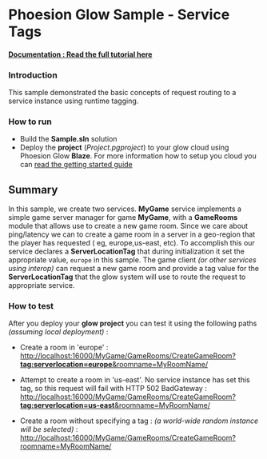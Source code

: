 # Phoesion Glow Sample - Service Tags


#### [Documentation : Read the full tutorial here](https://glow-docs.phoesion.com/tutorials/Service_Tags.html)


### Introduction
This sample demonstrated the basic concepts of request routing to a service instance using runtime tagging.


### How to run
- Build the **Sample.sln** solution
- Deploy the **project** (*Project.pgproject*) to your glow cloud using Phoesion Glow **Blaze**. For more information how to setup you cloud you can [read the getting started guide](https://glow-docs.phoesion.com/getting_started/DevMachine_Setup.html)


## Summary
In this sample, we create two services. **MyGame** service implements a simple game server manager for game **MyGame**, with a **GameRooms** module that allows use to create a new game room. 
Since we care about ping/latency we can to create a game room in a server in a geo-region that the player has requested ( eg, europe,us-east, etc).
To accomplish this our service declares a **ServerLocationTag** that during initialization it set the appropriate value, `europe` in this sample. The game client *(or other services using interop)* can request a new game room and provide a tag value for the **ServerLocationTag** that the glow system will use to route the request to appropriate service.


### How to test
After you deploy your **glow project** you can test it using the following paths *(assuming local deployment)* :

- Create a room in 'europe' : \
  [http://localhost:16000/MyGame/GameRooms/CreateGameRoom?**tag:serverlocation=europe**&roomname=MyRoomName/](http://localhost:16000/MyGame/GameRooms/CreateGameRoom?tag:serverlocation=europe&roomname=MyRoomName/) 

- Attempt to create a room in 'us-east'. No service instance has set this tag, so this request will fail with HTTP 502 BadGateway : \
  [http://localhost:16000/MyGame/GameRooms/CreateGameRoom?**tag:serverlocation=us-east**&roomname=MyRoomName/](http://localhost:16000/MyGame/GameRooms/CreateGameRoom?tag:serverlocation=us-east&roomname=MyRoomName/) 


- Create a room without specifying a tag :  *(a world-wide random instance will be selected)* : \
  [http://localhost:16000/MyGame/GameRooms/CreateGameRoom?roomname=MyRoomName/](http://localhost:16000/MyGame/GameRooms/CreateGameRoom?roomname=MyRoomName/) 


